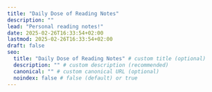 ```yaml
---
title: "Daily Dose of Reading Notes"
description: ""
lead: "Personal reading notes!"
date: 2025-02-26T16:33:54+02:00
lastmod: 2025-02-26T16:33:54+02:00
draft: false
seo:
  title: "Daily Dose of Reading Notes" # custom title (optional)
  description: "" # custom description (recommended)
  canonical: "" # custom canonical URL (optional)
  noindex: false # false (default) or true
---
```

